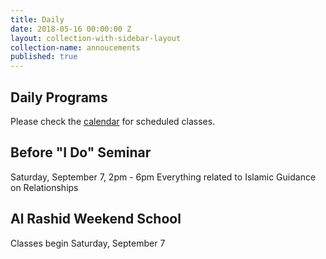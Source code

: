 ```yaml
---
title: Daily
date: 2018-05-16 00:00:00 Z
layout: collection-with-sidebar-layout
collection-name: annoucements
published: true
---
```


## Daily Programs
Please check the [calendar](http://www.icsd.org/calendar) for scheduled classes.

## Before "I Do" Seminar
Saturday, September 7, 2pm - 6pm
Everything related to Islamic Guidance on Relationships

## Al Rashid Weekend School
Classes begin Saturday, September 7
